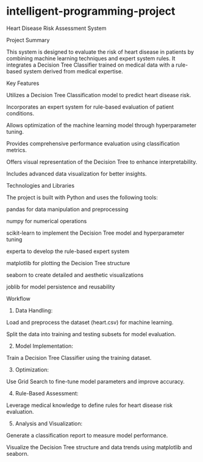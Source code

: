 # intelligent-programming-project
Heart Disease Risk Assessment System

Project Summary

This system is designed to evaluate the risk of heart disease in patients by combining machine learning techniques and expert system rules. It integrates a Decision Tree Classifier trained on medical data with a rule-based system derived from medical expertise.

Key Features

Utilizes a Decision Tree Classification model to predict heart disease risk.

Incorporates an expert system for rule-based evaluation of patient conditions.

Allows optimization of the machine learning model through hyperparameter tuning.

Provides comprehensive performance evaluation using classification metrics.

Offers visual representation of the Decision Tree to enhance interpretability.

Includes advanced data visualization for better insights.


Technologies and Libraries

The project is built with Python and uses the following tools:

pandas for data manipulation and preprocessing

numpy for numerical operations

scikit-learn to implement the Decision Tree model and hyperparameter tuning

experta to develop the rule-based expert system

matplotlib for plotting the Decision Tree structure

seaborn to create detailed and aesthetic visualizations

joblib for model persistence and reusability


Workflow

1. Data Handling:

Load and preprocess the dataset (heart.csv) for machine learning.

Split the data into training and testing subsets for model evaluation.



2. Model Implementation:

Train a Decision Tree Classifier using the training dataset.



3. Optimization:

Use Grid Search to fine-tune model parameters and improve accuracy.



4. Rule-Based Assessment:

Leverage medical knowledge to define rules for heart disease risk evaluation.



5. Analysis and Visualization:

Generate a classification report to measure model performance.

Visualize the Decision Tree structure and data trends using matplotlib and seaborn.
